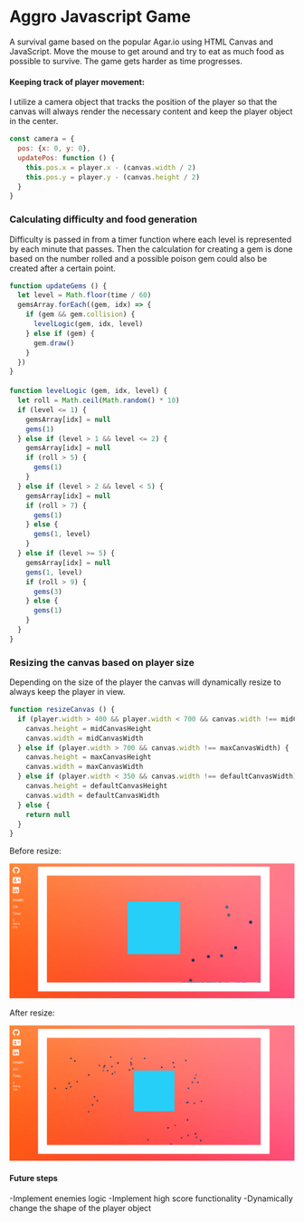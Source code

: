 # Aggro Javascript Game

A survival game based on the popular Agar.io using HTML Canvas and JavaScript.
Move the mouse to get around and try to eat as much food as possible to survive.
The game gets harder as time progresses.

#### Keeping track of player movement:

I utilize a camera object that tracks the position of the player so that the canvas will always render the necessary content and keep the player object in the center.

```javascript
const camera = {
  pos: {x: 0, y: 0},
  updatePos: function () {
    this.pos.x = player.x - (canvas.width / 2)
    this.pos.y = player.y - (canvas.height / 2)
  }
}
```
### Calculating difficulty and food generation
Difficulty is passed in from a timer function where each level is represented by each minute that passes. Then the calculation for creating a gem is done based on the number rolled and a possible poison gem could also be created after a certain point.
```javascript
function updateGems () {
  let level = Math.floor(time / 60)
  gemsArray.forEach((gem, idx) => {
    if (gem && gem.collision) {
      levelLogic(gem, idx, level)
    } else if (gem) {
      gem.draw()
    }
  })
}

function levelLogic (gem, idx, level) {
  let roll = Math.ceil(Math.random() * 10)
  if (level <= 1) {
    gemsArray[idx] = null
    gems(1)
  } else if (level > 1 && level <= 2) {
    gemsArray[idx] = null
    if (roll > 5) {
      gems(1)
    }
  } else if (level > 2 && level < 5) {
    gemsArray[idx] = null
    if (roll > 7) {
      gems(1)
    } else {
      gems(1, level)
    }
  } else if (level >= 5) {
    gemsArray[idx] = null
    gems(1, level)
    if (roll > 9) {
      gems(3)
    } else {
      gems(1)
    }
  }
}
```




### Resizing the canvas based on player size
Depending on the size of the player the canvas will dynamically resize to always keep the player in view.

```javascript
function resizeCanvas () {
  if (player.width > 400 && player.width < 700 && canvas.width !== midCanvasWidth) {
    canvas.height = midCanvasHeight
    canvas.width = midCanvasWidth
  } else if (player.width > 700 && canvas.width !== maxCanvasWidth) {
    canvas.height = maxCanvasHeight
    canvas.width = maxCanvasWidth
  } else if (player.width < 350 && canvas.width !== defaultCanvasWidth) {
    canvas.height = defaultCanvasHeight
    canvas.width = defaultCanvasWidth
  } else {
    return null
  }
}
```
Before resize:

![home-page](/lib/images/Resize-Before.png)

After resize: 

![home-page](/lib/images/Resize-After.png)

#### Future steps

-Implement enemies logic
-Implement high score functionality
-Dynamically change the shape of the player object

